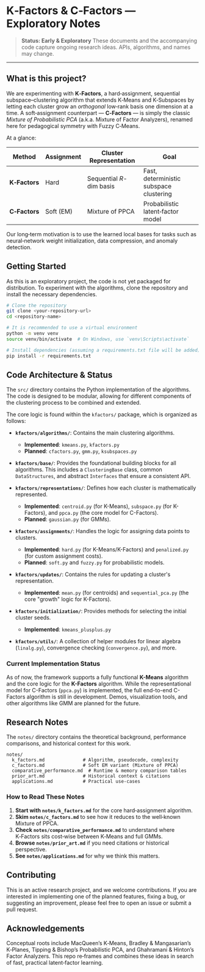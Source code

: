 # K‑Factors & C‑Factors — Exploratory Notes

> **Status: Early & Exploratory**
> These documents and the accompanying code capture ongoing research ideas. APIs, algorithms, and names may change.

-----

## What is this project?

We are experimenting with **K‑Factors**, a hard‑assignment, sequential subspace–clustering algorithm that extends K‑Means and K‑Subspaces by letting each cluster grow an *orthogonal* low‑rank basis one dimension at a time. A soft‑assignment counterpart — **C‑Factors** — is simply the classic *Mixture of Probabilistic PCA* (a.k.a. Mixture of Factor Analyzers), renamed here for pedagogical symmetry with Fuzzy C‑Means.

At a glance:

| Method        | Assignment | Cluster Representation   | Goal                            |
|---------------|------------|--------------------------|---------------------------------|
| **K‑Factors** | Hard       | Sequential $R$-dim basis | Fast, deterministic subspace clustering |
| **C‑Factors** | Soft (EM)  | Mixture of PPCA          | Probabilistic latent‑factor model     |

Our long‑term motivation is to use the learned local bases for tasks such as neural‑network weight initialization, data compression, and anomaly detection.

## Getting Started

As this is an exploratory project, the code is not yet packaged for distribution. To experiment with the algorithms, clone the repository and install the necessary dependencies.

```bash
# Clone the repository
git clone <your-repository-url>
cd <repository-name>

# It is recommended to use a virtual environment
python -m venv venv
source venv/bin/activate  # On Windows, use `venv\Scripts\activate`

# Install dependencies (assuming a requirements.txt file will be added)
pip install -r requirements.txt
```

## Code Architecture & Status

The `src/` directory contains the Python implementation of the algorithms. The code is designed to be modular, allowing for different components of the clustering process to be combined and extended.

The core logic is found within the `kfactors/` package, which is organized as follows:

  * **`kfactors/algorithms/`**: Contains the main clustering algorithms.

      * **Implemented**: `kmeans.py`, `kfactors.py`
      * **Planned**: `cfactors.py`, `gmm.py`, `ksubspaces.py`

  * **`kfactors/base/`**: Provides the foundational building blocks for all algorithms. This includes a `ClusteringBase` class, common `DataStructures`, and abstract `Interfaces` that ensure a consistent API.

  * **`kfactors/representations/`**: Defines how each cluster is mathematically represented.

      * **Implemented**: `centroid.py` (for K-Means), `subspace.py` (for K-Factors), and `ppca.py` (the core model for C-Factors).
      * **Planned**: `gaussian.py` (for GMMs).

  * **`kfactors/assignments/`**: Handles the logic for assigning data points to clusters.

      * **Implemented**: `hard.py` (for K-Means/K-Factors) and `penalized.py` (for custom assignment costs).
      * **Planned**: `soft.py` and `fuzzy.py` for probabilistic models.

  * **`kfactors/updates/`**: Contains the rules for updating a cluster's representation.

      * **Implemented**: `mean.py` (for centroids) and `sequential_pca.py` (the core "growth" logic for K-Factors).

  * **`kfactors/initialization/`**: Provides methods for selecting the initial cluster seeds.

      * **Implemented**: `kmeans_plusplus.py`

  * **`kfactors/utils/`**: A collection of helper modules for linear algebra (`linalg.py`), convergence checking (`convergence.py`), and more.

### Current Implementation Status

As of now, the framework supports a fully functional **K-Means** algorithm and the core logic for the **K-Factors** algorithm. While the representational model for C-Factors (`ppca.py`) is implemented, the full end-to-end C-Factors algorithm is still in development. Demos, visualization tools, and other algorithms like GMM are planned for the future.

## Research Notes

The `notes/` directory contains the theoretical background, performance comparisons, and historical context for this work.

```
notes/
  k_factors.md              # Algorithm, pseudocode, complexity
  c_factors.md              # Soft EM variant (Mixture of PPCA)
  comparative_performance.md  # Runtime & memory comparison tables
  prior_art.md              # Historical context & citations
  applications.md           # Practical use‑cases
```

### How to Read These Notes

1.  **Start with `notes/k_factors.md`** for the core hard‑assignment algorithm.
2.  **Skim `notes/c_factors.md`** to see how it reduces to the well‑known Mixture of PPCA.
3.  **Check `notes/comparative_performance.md`** to understand where K‑Factors sits cost‑wise between K‑Means and full GMMs.
4.  **Browse `notes/prior_art.md`** if you need citations or historical perspective.
5.  **See `notes/applications.md`** for why we think this matters.

## Contributing

This is an active research project, and we welcome contributions. If you are interested in implementing one of the planned features, fixing a bug, or suggesting an improvement, please feel free to open an issue or submit a pull request.

## Acknowledgements

Conceptual roots include MacQueen’s K‑Means, Bradley & Mangasarian’s K‑Planes, Tipping & Bishop’s Probabilistic PCA, and Ghahramani & Hinton’s Factor Analyzers. This repo re‑frames and combines these ideas in search of fast, practical latent‑factor learning.

